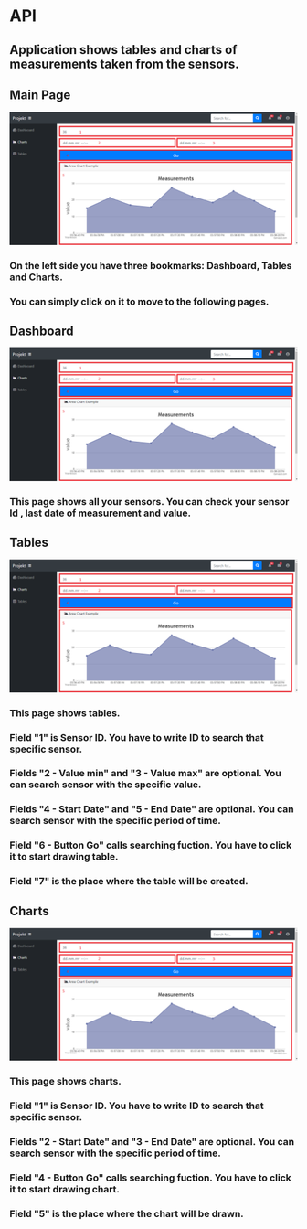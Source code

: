 # API
## Application shows tables and charts of measurements taken from the sensors.
## Main Page
![alt text](https://github.com/veraxys/sss/blob/master/doc.png "Chart")

### On the left side you have three bookmarks: Dashboard, Tables and Charts.
### You can simply click on it to move to the following pages.


## Dashboard
![alt text](https://github.com/veraxys/sss/blob/master/doc.png "Chart")

### This page shows all your sensors. You can check your sensor Id , last date of measurement and value.


## Tables
![alt text](https://github.com/veraxys/sss/blob/master/doc.png "Chart")

### This page shows tables.
### Field "1" is Sensor ID. You have to write ID to search that specific sensor.
### Fields "2 - Value min" and "3 - Value max" are optional. You can search sensor with the specific value.
### Fields "4 - Start Date" and "5 - End Date" are optional. You can search sensor with the specific period of time. 
### Field "6 - Button Go" calls searching fuction. You have to click it to start drawing table.
### Field "7" is the place where the table will be created.

## Charts
![alt text](https://github.com/veraxys/sss/blob/master/doc.png "Chart")

### This page shows charts.
### Field "1" is Sensor ID. You have to write ID to search that specific sensor.
### Fields "2 - Start Date" and "3 - End Date" are optional. You can search sensor with the specific period of time. 
### Field "4 - Button Go" calls searching fuction. You have to click it to start drawing chart.
### Field "5" is the place where the chart will be drawn.
